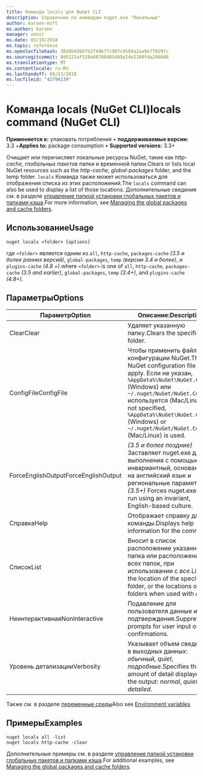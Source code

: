 ```yaml
---
title: Команда locals для NuGet CLI
description: Справочник по командам nuget.exe "Локальные"
author: karann-msft
ms.author: karann
manager: unnir
ms.date: 03/19/2018
ms.topic: reference
ms.openlocfilehash: 38d8b9366fb2749b77c987c950da3aa9e7f029fc
ms.sourcegitcommit: 8d5121af528e68789485405e24e2100fda2868d6
ms.translationtype: MT
ms.contentlocale: ru-RU
ms.lasthandoff: 08/23/2018
ms.locfileid: "42794139"
---
```

# <a name="locals-command-nuget-cli"></a><span data-ttu-id="fa0f7-103">Команда locals (NuGet CLI)</span><span class="sxs-lookup"><span data-stu-id="fa0f7-103">locals command (NuGet CLI)</span></span>

<span data-ttu-id="fa0f7-104">**Применяется к:** упаковать потребления &bullet; **поддерживаемые версии:** 3.3 +</span><span class="sxs-lookup"><span data-stu-id="fa0f7-104">**Applies to:** package consumption &bullet; **Supported versions:** 3.3+</span></span>

<span data-ttu-id="fa0f7-105">Очищает или перечисляет локальные ресурсы NuGet, такие как *http-cache*, *глобальных пакетов* папки и временной папки.</span><span class="sxs-lookup"><span data-stu-id="fa0f7-105">Clears or lists local NuGet resources such as the *http-cache*, *global-packages* folder, and the temp folder.</span></span> <span data-ttu-id="fa0f7-106">`locals` Команда также может использоваться для отображения списка из этих расположений.</span><span class="sxs-lookup"><span data-stu-id="fa0f7-106">The `locals` command can also be used to display a list of those locations.</span></span> <span data-ttu-id="fa0f7-107">Дополнительные сведения см. в разделе [управление папкой установки глобальных пакетов и папками кэша](../consume-packages/managing-the-global-packages-and-cache-folders.md).</span><span class="sxs-lookup"><span data-stu-id="fa0f7-107">For more information, see [Managing the global packages and cache folders](../consume-packages/managing-the-global-packages-and-cache-folders.md).</span></span>

## <a name="usage"></a><span data-ttu-id="fa0f7-108">Использование</span><span class="sxs-lookup"><span data-stu-id="fa0f7-108">Usage</span></span>

```cli
nuget locals <folder> [options]
```

<span data-ttu-id="fa0f7-109">где `<folder>` является одним из `all`, `http-cache`, `packages-cache` *(3.5 и более ранних версий)*, `global-packages`, `temp` *(версии 3.4 и более)*, и `plugins-cache` *(4.8 +)*.</span><span class="sxs-lookup"><span data-stu-id="fa0f7-109">where `<folder>` is one of `all`, `http-cache`, `packages-cache` *(3.5 and earlier)*, `global-packages`, `temp` *(3.4+)*, and `plugins-cache` *(4.8+)*.</span></span>

## <a name="options"></a><span data-ttu-id="fa0f7-110">Параметры</span><span class="sxs-lookup"><span data-stu-id="fa0f7-110">Options</span></span>

| <span data-ttu-id="fa0f7-111">Параметр</span><span class="sxs-lookup"><span data-stu-id="fa0f7-111">Option</span></span> | <span data-ttu-id="fa0f7-112">Описание:</span><span class="sxs-lookup"><span data-stu-id="fa0f7-112">Description</span></span> |
| --- | --- |
| <span data-ttu-id="fa0f7-113">Clear</span><span class="sxs-lookup"><span data-stu-id="fa0f7-113">Clear</span></span> | <span data-ttu-id="fa0f7-114">Удаляет указанную папку.</span><span class="sxs-lookup"><span data-stu-id="fa0f7-114">Clears the specified folder.</span></span> |
| <span data-ttu-id="fa0f7-115">ConfigFile</span><span class="sxs-lookup"><span data-stu-id="fa0f7-115">ConfigFile</span></span> | <span data-ttu-id="fa0f7-116">Чтобы применить файл конфигурации NuGet.</span><span class="sxs-lookup"><span data-stu-id="fa0f7-116">The NuGet configuration file to apply.</span></span> <span data-ttu-id="fa0f7-117">Если не указан, `%AppData%\NuGet\NuGet.Config` (Windows) или `~/.nuget/NuGet/NuGet.Config` используется (Mac/Linux).</span><span class="sxs-lookup"><span data-stu-id="fa0f7-117">If not specified, `%AppData%\NuGet\NuGet.Config` (Windows) or `~/.nuget/NuGet/NuGet.Config` (Mac/Linux) is used.</span></span>|
| <span data-ttu-id="fa0f7-118">ForceEnglishOutput</span><span class="sxs-lookup"><span data-stu-id="fa0f7-118">ForceEnglishOutput</span></span> | <span data-ttu-id="fa0f7-119">*(3.5 и более поздние)*  Заставляет nuget.exe для выполнения с помощью инвариантный, основанное на английский язык и региональные параметры.</span><span class="sxs-lookup"><span data-stu-id="fa0f7-119">*(3.5+)* Forces nuget.exe to run using an invariant, English-based culture.</span></span> |
| <span data-ttu-id="fa0f7-120">Справка</span><span class="sxs-lookup"><span data-stu-id="fa0f7-120">Help</span></span> | <span data-ttu-id="fa0f7-121">Отображает справку для команды.</span><span class="sxs-lookup"><span data-stu-id="fa0f7-121">Displays help information for the command.</span></span> |
| <span data-ttu-id="fa0f7-122">Список</span><span class="sxs-lookup"><span data-stu-id="fa0f7-122">List</span></span> | <span data-ttu-id="fa0f7-123">Вносит в список расположение указанная папка или расположение всех папок, при использовании с *все*.</span><span class="sxs-lookup"><span data-stu-id="fa0f7-123">Lists the location of the specified folder, or the locations of all folders when used with *all*.</span></span> |
| <span data-ttu-id="fa0f7-124">Неинтерактивная</span><span class="sxs-lookup"><span data-stu-id="fa0f7-124">NonInteractive</span></span> | <span data-ttu-id="fa0f7-125">Подавление для пользователя данные или подтверждения.</span><span class="sxs-lookup"><span data-stu-id="fa0f7-125">Suppresses prompts for user input or confirmations.</span></span> |
| <span data-ttu-id="fa0f7-126">Уровень детализации</span><span class="sxs-lookup"><span data-stu-id="fa0f7-126">Verbosity</span></span> | <span data-ttu-id="fa0f7-127">Указывает объем сведений, в выходных данных: *обычный*, *quiet*, *подробные*.</span><span class="sxs-lookup"><span data-stu-id="fa0f7-127">Specifies the amount of detail displayed in the output: *normal*, *quiet*, *detailed*.</span></span> |

<span data-ttu-id="fa0f7-128">Также см. в разделе [переменные среды](cli-ref-environment-variables.md)</span><span class="sxs-lookup"><span data-stu-id="fa0f7-128">Also see [Environment variables](cli-ref-environment-variables.md)</span></span>

## <a name="examples"></a><span data-ttu-id="fa0f7-129">Примеры</span><span class="sxs-lookup"><span data-stu-id="fa0f7-129">Examples</span></span>

```cli
nuget locals all -list
nuget locals http-cache -clear
```

<span data-ttu-id="fa0f7-130">Дополнительные примеры см. в разделе [управление папкой установки глобальных пакетов и папками кэша](../consume-packages/managing-the-global-packages-and-cache-folders.md).</span><span class="sxs-lookup"><span data-stu-id="fa0f7-130">For additional examples, see [Managing the global packages and cache folders](../consume-packages/managing-the-global-packages-and-cache-folders.md).</span></span>
